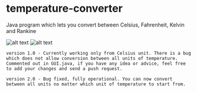 # temperature-converter
Java program which lets you convert between Celsius, Fahrenheit, Kelvin and Rankine

![alt text](https://github.com/unobatbayar/temperature-converter/blob/master/Images/img1.png) ![alt text](https://github.com/unobatbayar/temperature-converter/blob/master/Images/img2.png)
    
    version 1.0 - Currently working only from Celsius unit. There is a bug which does not allow conversion between all units of temperature. Commented out in GUI.java, if you have any idea or advice, feel free to add your changes and send a push request.   

    version 2.0 - Bug fixed, fully operational. You can now convert between all units no matter which unit of temperature to start from. 